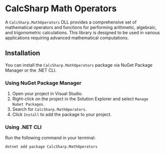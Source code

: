 # CalcSharp Math Operators

A `CalcSharp.MathOperators` DLL provides a comprehensive set of mathematical operators and functions for performing arithmetic, algebraic, and trigonometric calculations. This library is designed to be used in various applications requiring advanced mathematical computations.

## Installation

You can install the `CalcSharp.MathOperators` package via NuGet Package Manager or the .NET CLI.

### Using NuGet Package Manager

1. Open your project in Visual Studio.
2. Right-click on the project in the Solution Explorer and select `Manage NuGet Packages`.
3. Search for `CalcSharp.MathOperators`.
4. Click `Install` to add the package to your project.

### Using .NET CLI

Run the following command in your terminal:

```sh
dotnet add package CalcSharp.MathOperators
```